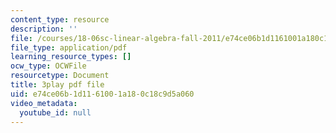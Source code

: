 ```yaml
---
content_type: resource
description: ''
file: /courses/18-06sc-linear-algebra-fall-2011/e74ce06b1d1161001a180c18c9d5a060_MMWqGD4Urso.pdf
file_type: application/pdf
learning_resource_types: []
ocw_type: OCWFile
resourcetype: Document
title: 3play pdf file
uid: e74ce06b-1d11-6100-1a18-0c18c9d5a060
video_metadata:
  youtube_id: null
---
```

